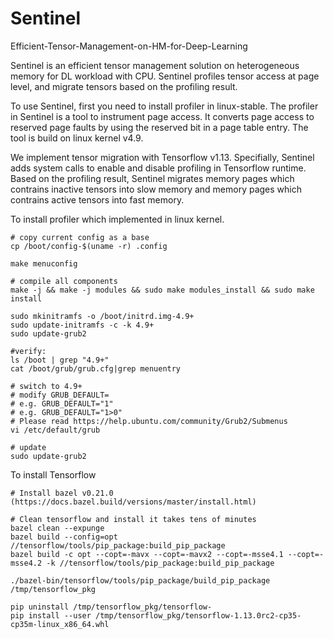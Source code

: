 # Sentinel
Efficient-Tensor-Management-on-HM-for-Deep-Learning

Sentinel is an efficient tensor management solution on heterogeneous memory for DL workload with CPU. Sentinel profiles tensor access at page level, and migrate tensors based on the profiling result.

To use Sentinel, first you need to install profiler in linux-stable. The profiler in Sentinel is a tool to instrument page access. It converts page access to reserved page faults by using the reserved bit in a page table entry. The tool is build on linux kernel v4.9.

We implement tensor migration with Tensorflow v1.13. Specifially, Sentinel adds system calls to enable and disable profiling in Tensorflow runtime. Based on the profiling result, Sentinel migrates memory pages which contrains inactive tensors into slow memory and memory pages which contrains active tensors into fast memory.

To install profiler which implemented in linux kernel.
```
# copy current config as a base
cp /boot/config-$(uname -r) .config

make menuconfig

# compile all components
make -j && make -j modules && sudo make modules_install && sudo make install

sudo mkinitramfs -o /boot/initrd.img-4.9+
sudo update-initramfs -c -k 4.9+
sudo update-grub2

#verify:
ls /boot | grep "4.9+"
cat /boot/grub/grub.cfg|grep menuentry

# switch to 4.9+
# modify GRUB_DEFAULT=
# e.g. GRUB_DEFAULT="1"
# e.g. GRUB_DEFAULT="1>0"
# Please read https://help.ubuntu.com/community/Grub2/Submenus
vi /etc/default/grub

# update
sudo update-grub2
```

To install Tensorflow 
```
# Install bazel v0.21.0 (https://docs.bazel.build/versions/master/install.html)

# Clean tensorflow and install it takes tens of minutes
bazel clean --expunge
bazel build --config=opt //tensorflow/tools/pip_package:build_pip_package
bazel build -c opt --copt=-mavx --copt=-mavx2 --copt=-msse4.1 --copt=-msse4.2 -k //tensorflow/tools/pip_package:build_pip_package

./bazel-bin/tensorflow/tools/pip_package/build_pip_package /tmp/tensorflow_pkg

pip uninstall /tmp/tensorflow_pkg/tensorflow-
pip install --user /tmp/tensorflow_pkg/tensorflow-1.13.0rc2-cp35-cp35m-linux_x86_64.whl
```
